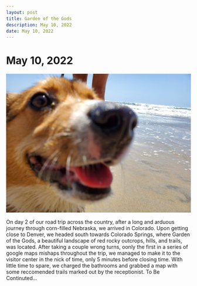 ```yaml
---
layout: post
title: Garden of the Gods
description: May 10, 2022
date: May 10, 2022
---
```

<body>

<h1>May 10, 2022</h1>
<p align="center">
  <img src="/assets/CorgiCloseup-min.jpg" width=auto height=auto>
  
  <p>
    On day 2 of our road trip across the country, after a long and arduous journey through corn-filled Nebraska, we arrived in Colorado. Upon getting close to Denver, we headed south towards Colorado Springs, where Garden of the Gods, a beautiful landscape of red rocky outcrops, hills, and trails, was located. After taking a couple wrong turns, oonly the first in a series of google maps mishaps throughout the trip, we managed to make it to the visitor center in the nick of time, only 5 minutes before closing time. With little time to spare, we charged the bathrooms and grabbed a map with some reccomended trails marked out by the receptionist. To Be Continuted…
  </p>
  
</p>
  

</body>
